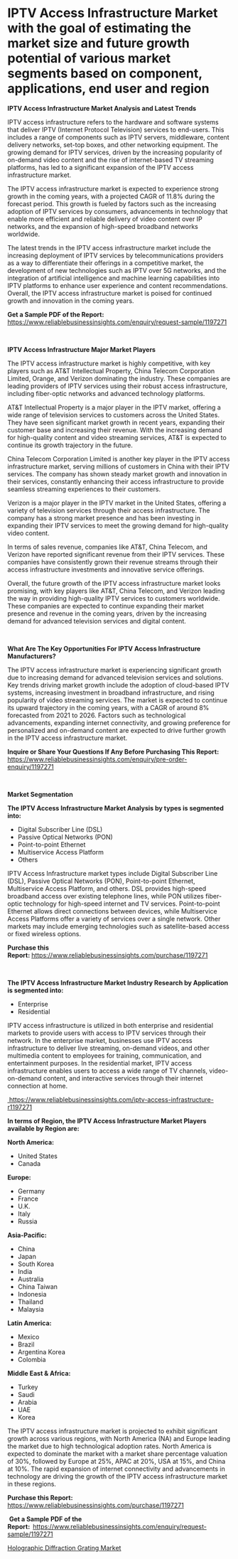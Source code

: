 <p><h1>IPTV Access Infrastructure Market with the goal of estimating the market size and future growth potential of various market segments based on component, applications, end user and region</h1></p><p><strong>IPTV Access Infrastructure Market Analysis and Latest Trends</strong></p>
<p><p>IPTV access infrastructure refers to the hardware and software systems that deliver IPTV (Internet Protocol Television) services to end-users. This includes a range of components such as IPTV servers, middleware, content delivery networks, set-top boxes, and other networking equipment. The growing demand for IPTV services, driven by the increasing popularity of on-demand video content and the rise of internet-based TV streaming platforms, has led to a significant expansion of the IPTV access infrastructure market.</p><p>The IPTV access infrastructure market is expected to experience strong growth in the coming years, with a projected CAGR of 11.8% during the forecast period. This growth is fueled by factors such as the increasing adoption of IPTV services by consumers, advancements in technology that enable more efficient and reliable delivery of video content over IP networks, and the expansion of high-speed broadband networks worldwide.</p><p>The latest trends in the IPTV access infrastructure market include the increasing deployment of IPTV services by telecommunications providers as a way to differentiate their offerings in a competitive market, the development of new technologies such as IPTV over 5G networks, and the integration of artificial intelligence and machine learning capabilities into IPTV platforms to enhance user experience and content recommendations. Overall, the IPTV access infrastructure market is poised for continued growth and innovation in the coming years.</p></p>
<p><strong>Get a Sample PDF of the Report:&nbsp;</strong> <a href="https://www.reliablebusinessinsights.com/enquiry/request-sample/1197271">https://www.reliablebusinessinsights.com/enquiry/request-sample/1197271</a></p>
<p>&nbsp;</p>
<p><strong>IPTV Access Infrastructure Major Market Players</strong></p>
<p><p>The IPTV access infrastructure market is highly competitive, with key players such as AT&T Intellectual Property, China Telecom Corporation Limited, Orange, and Verizon dominating the industry. These companies are leading providers of IPTV services using their robust access infrastructure, including fiber-optic networks and advanced technology platforms.</p><p>AT&T Intellectual Property is a major player in the IPTV market, offering a wide range of television services to customers across the United States. They have seen significant market growth in recent years, expanding their customer base and increasing their revenue. With the increasing demand for high-quality content and video streaming services, AT&T is expected to continue its growth trajectory in the future.</p><p>China Telecom Corporation Limited is another key player in the IPTV access infrastructure market, serving millions of customers in China with their IPTV services. The company has shown steady market growth and innovation in their services, constantly enhancing their access infrastructure to provide seamless streaming experiences to their customers.</p><p>Verizon is a major player in the IPTV market in the United States, offering a variety of television services through their access infrastructure. The company has a strong market presence and has been investing in expanding their IPTV services to meet the growing demand for high-quality video content.</p><p>In terms of sales revenue, companies like AT&T, China Telecom, and Verizon have reported significant revenue from their IPTV services. These companies have consistently grown their revenue streams through their access infrastructure investments and innovative service offerings.</p><p>Overall, the future growth of the IPTV access infrastructure market looks promising, with key players like AT&T, China Telecom, and Verizon leading the way in providing high-quality IPTV services to customers worldwide. These companies are expected to continue expanding their market presence and revenue in the coming years, driven by the increasing demand for advanced television services and digital content.</p></p>
<p>&nbsp;</p>
<p><strong>What Are The Key Opportunities For IPTV Access Infrastructure Manufacturers?</strong></p>
<p><p>The IPTV access infrastructure market is experiencing significant growth due to increasing demand for advanced television services and solutions. Key trends driving market growth include the adoption of cloud-based IPTV systems, increasing investment in broadband infrastructure, and rising popularity of video streaming services. The market is expected to continue its upward trajectory in the coming years, with a CAGR of around 8% forecasted from 2021 to 2026. Factors such as technological advancements, expanding internet connectivity, and growing preference for personalized and on-demand content are expected to drive further growth in the IPTV access infrastructure market.</p></p>
<p><strong>Inquire or Share Your Questions If Any Before Purchasing This Report:</strong> <a href="https://www.reliablebusinessinsights.com/enquiry/pre-order-enquiry/1197271">https://www.reliablebusinessinsights.com/enquiry/pre-order-enquiry/1197271</a></p>
<p>&nbsp;</p>
<p><strong>Market Segmentation</strong></p>
<p><strong>The IPTV Access Infrastructure Market Analysis by types is segmented into:</strong></p>
<p><ul><li>Digital Subscriber Line (DSL)</li><li>Passive Optical Networks (PON)</li><li>Point-to-point Ethernet</li><li>Multiservice Access Platform</li><li>Others</li></ul></p>
<p><p>IPTV Access Infrastructure market types include Digital Subscriber Line (DSL), Passive Optical Networks (PON), Point-to-point Ethernet, Multiservice Access Platform, and others. DSL provides high-speed broadband access over existing telephone lines, while PON utilizes fiber-optic technology for high-speed internet and TV services. Point-to-point Ethernet allows direct connections between devices, while Multiservice Access Platforms offer a variety of services over a single network. Other markets may include emerging technologies such as satellite-based access or fixed wireless options.</p></p>
<p><strong>Purchase this Report:&nbsp;</strong><a href="https://www.reliablebusinessinsights.com/purchase/1197271">https://www.reliablebusinessinsights.com/purchase/1197271</a></p>
<p>&nbsp;</p>
<p><strong>The IPTV Access Infrastructure Market Industry Research by Application is segmented into:</strong></p>
<p><ul><li>Enterprise</li><li>Residential</li></ul></p>
<p><p>IPTV access infrastructure is utilized in both enterprise and residential markets to provide users with access to IPTV services through their network. In the enterprise market, businesses use IPTV access infrastructure to deliver live streaming, on-demand videos, and other multimedia content to employees for training, communication, and entertainment purposes. In the residential market, IPTV access infrastructure enables users to access a wide range of TV channels, video-on-demand content, and interactive services through their internet connection at home.</p></p>
<p><a href="https://www.reliablebusinessinsights.com/iptv-access-infrastructure-r1197271">&nbsp;https://www.reliablebusinessinsights.com/iptv-access-infrastructure-r1197271</a></p>
<p><strong>In terms of Region, the IPTV Access Infrastructure Market Players available by Region are:</strong></p>
<p>
    <p> <strong> North America: </strong>
        <ul>
            <li>United States</li>
            <li>Canada</li>
        </ul>
        </p> 
    <p> <strong> Europe: </strong>
        <ul>
            <li>Germany</li>
            <li>France</li>
            <li>U.K.</li>
            <li>Italy</li>
            <li>Russia</li>
        </ul>
        </p> 
    <p> <strong> Asia-Pacific: </strong>
        <ul>
            <li>China</li>
            <li>Japan</li>
            <li>South Korea</li>
            <li>India</li>
            <li>Australia</li>
            <li>China Taiwan</li>
            <li>Indonesia</li>
            <li>Thailand</li>
            <li>Malaysia</li>
        </ul>
        </p> 
    <p> <strong> Latin America: </strong>
        <ul>
            <li>Mexico</li>
            <li>Brazil</li>
            <li>Argentina Korea</li>
            <li>Colombia</li>
        </ul>
        </p> 
    <p> <strong> Middle East & Africa: </strong>
        <ul>
            <li>Turkey</li>
            <li>Saudi</li>
            <li>Arabia</li>
            <li>UAE</li>
            <li>Korea</li>
        </ul>
    </p>
    </p>
<p><p>The IPTV access infrastructure market is projected to exhibit significant growth across various regions, with North America (NA) and Europe leading the market due to high technological adoption rates. North America is expected to dominate the market with a market share percentage valuation of 30%, followed by Europe at 25%, APAC at 20%, USA at 15%, and China at 10%. The rapid expansion of internet connectivity and advancements in technology are driving the growth of the IPTV access infrastructure market in these regions.</p></p>
<p><strong>Purchase this Report: </strong><a href="https://www.reliablebusinessinsights.com/purchase/1197271">https://www.reliablebusinessinsights.com/purchase/1197271</a></p>
<p>&nbsp;<strong>Get a Sample PDF of the Report:&nbsp;&nbsp;</strong><a href="https://www.reliablebusinessinsights.com/enquiry/request-sample/1197271">https://www.reliablebusinessinsights.com/enquiry/request-sample/1197271</a></p>
<p><strong></strong></p>
<p><p><a href="https://github.com/eilidhcatrinamilliken/Market-Research-Report-List-1/blob/main/holographic-diffraction-grating-market.md">Holographic Diffraction Grating Market</a></p></p>